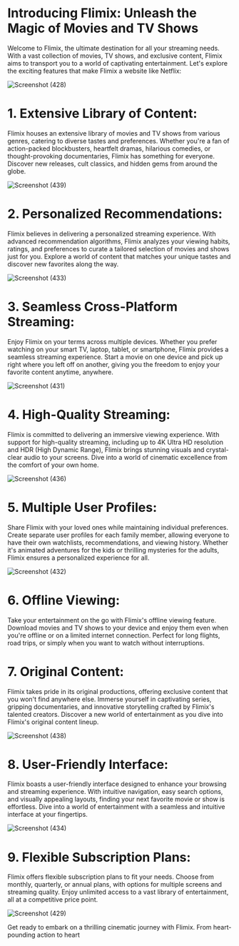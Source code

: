 # Introducing Flimix: Unleash the Magic of Movies and TV Shows

Welcome to Flimix, the ultimate destination for all your streaming needs. With a vast collection of movies, TV shows, and exclusive content, Flimix aims to transport you to a world of captivating entertainment. Let's explore the exciting features that make Flimix a website like Netflix:

![Screenshot (428)](https://github.com/Bhumika-Sethi/flimix/assets/67055739/b042a9e0-e8d5-40e5-b529-7de4460f3663)


# 1. Extensive Library of Content:
Flimix houses an extensive library of movies and TV shows from various genres, catering to diverse tastes and preferences. Whether you're a fan of action-packed blockbusters, heartfelt dramas, hilarious comedies, or thought-provoking documentaries, Flimix has something for everyone. Discover new releases, cult classics, and hidden gems from around the globe.

![Screenshot (439)](https://github.com/Bhumika-Sethi/flimix/assets/67055739/995bbc56-156d-432c-bde8-e21aad60dd76)


# 2. Personalized Recommendations:
Flimix believes in delivering a personalized streaming experience. With advanced recommendation algorithms, Flimix analyzes your viewing habits, ratings, and preferences to curate a tailored selection of movies and shows just for you. Explore a world of content that matches your unique tastes and discover new favorites along the way.


![Screenshot (433)](https://github.com/Bhumika-Sethi/flimix/assets/67055739/4daddc9e-d133-4012-ae0d-babfcb657090)


# 3. Seamless Cross-Platform Streaming:
Enjoy Flimix on your terms across multiple devices. Whether you prefer watching on your smart TV, laptop, tablet, or smartphone, Flimix provides a seamless streaming experience. Start a movie on one device and pick up right where you left off on another, giving you the freedom to enjoy your favorite content anytime, anywhere.


![Screenshot (431)](https://github.com/Bhumika-Sethi/flimix/assets/67055739/2bc483e5-839d-472c-8858-c985ef4ecc72)


# 4. High-Quality Streaming:
Flimix is committed to delivering an immersive viewing experience. With support for high-quality streaming, including up to 4K Ultra HD resolution and HDR (High Dynamic Range), Flimix brings stunning visuals and crystal-clear audio to your screens. Dive into a world of cinematic excellence from the comfort of your own home.

![Screenshot (436)](https://github.com/Bhumika-Sethi/flimix/assets/67055739/a7c3fa2a-f62f-4a78-8c7d-ff2b3ddc304b)


# 5. Multiple User Profiles:
Share Flimix with your loved ones while maintaining individual preferences. Create separate user profiles for each family member, allowing everyone to have their own watchlists, recommendations, and viewing history. Whether it's animated adventures for the kids or thrilling mysteries for the adults, Flimix ensures a personalized experience for all.


![Screenshot (432)](https://github.com/Bhumika-Sethi/flimix/assets/67055739/6668f05f-8f67-4dfb-817c-c30d442a574b)


# 6. Offline Viewing:

Take your entertainment on the go with Flimix's offline viewing feature. Download movies and TV shows to your device and enjoy them even when you're offline or on a limited internet connection. Perfect for long flights, road trips, or simply when you want to watch without interruptions.

# 7. Original Content:
Flimix takes pride in its original productions, offering exclusive content that you won't find anywhere else. Immerse yourself in captivating series, gripping documentaries, and innovative storytelling crafted by Flimix's talented creators. Discover a new world of entertainment as you dive into Flimix's original content lineup.

![Screenshot (438)](https://github.com/Bhumika-Sethi/flimix/assets/67055739/44d50859-9278-4258-be73-a5bbf1224dec)


# 8. User-Friendly Interface:
Flimix boasts a user-friendly interface designed to enhance your browsing and streaming experience. With intuitive navigation, easy search options, and visually appealing layouts, finding your next favorite movie or show is effortless. Dive into a world of entertainment with a seamless and intuitive interface at your fingertips.


![Screenshot (434)](https://github.com/Bhumika-Sethi/flimix/assets/67055739/740d34d1-b664-41b3-8413-2d3f5b8ad8c4)



# 9. Flexible Subscription Plans:
Flimix offers flexible subscription plans to fit your needs. Choose from monthly, quarterly, or annual plans, with options for multiple screens and streaming quality. Enjoy unlimited access to a vast library of entertainment, all at a competitive price point.


![Screenshot (429)](https://github.com/Bhumika-Sethi/flimix/assets/67055739/01d4919f-3ead-4e33-9006-16ee315e2379)


Get ready to embark on a thrilling cinematic journey with Flimix. From heart-pounding action to heart
